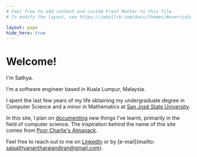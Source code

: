 ```yaml
---
# Feel free to add content and custom Front Matter to this file.
# To modify the layout, see https://jekyllrb.com/docs/themes/#overriding-theme-defaults

layout: page
hide_hero: true
---
```

# Welcome!

I'm Sathya.

I'm a software engineer based in Kuala Lumpur, Malaysia.

I spent the last few years of my life obtaining my undergraduate degree in Computer Science and a minor in Mathematics at [San José State University](https://en.wikipedia.org/wiki/San_Jose_State_University).

In this site, I plan on [documenting](/blog) new things I've learnt, primarily in the field of computer science. The inspiration behind the name of this site comes from [Poor Charlie's Almanack](https://www.goodreads.com/book/show/944652.Poor_Charlie_s_Almanack).

Feel free to reach out to me on [LinkedIn](https://www.linkedin.com/in/sai-sathyanantha-rajandiran/) or by [e-mail](mailto: saisathyanantharajandiran@gmail.com).